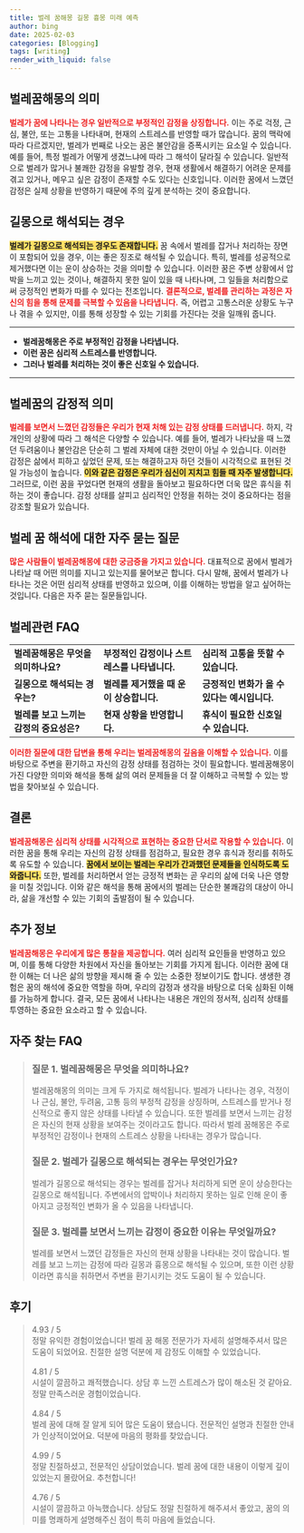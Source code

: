 ```yaml
---
title: 벌레 꿈해몽 길몽 흉몽 미래 예측
author: bing
date: 2025-02-03
categories: [Blogging]
tags: [writing]
render_with_liquid: false
---
```



<h2 id='벌레꿈해몽의 의미'>벌레꿈해몽의 의미</h2>

<p><b><span style="color: #ee2323;">벌레가 꿈에 나타나는 경우 일반적으로 부정적인 감정을 상징합니다.</span></b> 이는 주로 걱정, 근심, 불안, 또는 고통을 나타내며, 현재의 스트레스를 반영할 때가 많습니다. 꿈의 맥락에 따라 다르겠지만, 벌레가 번째로 나오는 꿈은 불안감을 증폭시키는 요소일 수 있습니다. 예를 들어, 특정 벌레가 어떻게 생겼느냐에 따라 그 해석이 달라질 수 있습니다. 일반적으로 벌레가 많거나 불쾌한 감정을 유발할 경우, 현재 생활에서 해결하기 어려운 문제를 겪고 있거나, 메우고 싶은 감정이 존재할 수도 있다는 신호입니다. 이러한 꿈에서 느꼈던 감정은 실제 상황을 반영하기 때문에 주의 깊게 분석하는 것이 중요합니다.</p>

<h2 id='길몽으로 해석되는 경우'>길몽으로 해석되는 경우</h2>

<p><b><span style="background-color: #ffe066;">벌레가 길몽으로 해석되는 경우도 존재합니다.</span></b> 꿈 속에서 벌레를 잡거나 처리하는 장면이 포함되어 있을 경우, 이는 좋은 징조로 해석될 수 있습니다. 특히, 벌레를 성공적으로 제거했다면 이는 운이 상승하는 것을 의미할 수 있습니다. 이러한 꿈은 주변 상황에서 압박을 느끼고 있는 것이나, 해결하지 못한 일이 있을 때 나타나며, 그 일들을 처리함으로써 긍정적인 변화가 따를 수 있다는 전조입니다. <b><span style="color: #ee2323;">결론적으로, 벌레를 관리하는 과정은 자신의 힘을 통해 문제를 극복할 수 있음을 나타냅니다.</span></b> 즉, 어렵고 고통스러운 상황도 누구나 겪을 수 있지만, 이를 통해 성장할 수 있는 기회를 가진다는 것을 일깨워 줍니다.</p>

<hr />

<ul>
    <li><b>벌레꿈해몽은 주로 부정적인 감정을 나타냅니다.</b></li>
    <li><b>이런 꿈은 심리적 스트레스를 반영합니다.</b></li>
    <li><b>그러나 벌레를 처리하는 것이 좋은 신호일 수 있습니다.</b></li>
</ul>

<hr />

<h2 id='벌레꿈의 감정적 의미'>벌레꿈의 감정적 의미</h2>

<p><b><span style="color: #ee2323;">벌레를 보면서 느꼈던 감정들은 우리가 현재 처해 있는 감정 상태를 드러냅니다.</span></b> 하지, 각 개인의 상황에 따라 그 해석은 다양할 수 있습니다. 예를 들어, 벌레가 나타났을 때 느꼈던 두려움이나 불안감은 단순히 그 벌레 자체에 대한 것만이 아닐 수 있습니다. 이러한 감정은 삶에서 피하고 싶었던 문제, 또는 해결하고자 하던 것들이 시각적으로 표현된 것일 가능성이 높습니다. <b><span style="background-color: #ffe066;">이와 같은 감정은 우리가 심신이 지치고 힘들 때 자주 발생합니다.</span></b> 그러므로, 이런 꿈을 꾸었다면 현재의 생활을 돌아보고 필요하다면 더욱 많은 휴식을 취하는 것이 좋습니다. 감정 상태를 살피고 심리적인 안정을 취하는 것이 중요하다는 점을 강조할 필요가 있습니다.</p>

<h2 id='벌레 꿈 해석에 대한 자주 묻는 질문'>벌레 꿈 해석에 대한 자주 묻는 질문</h2>

<p><b><span style="color: #ee2323;">많은 사람들이 벌레꿈해몽에 대한 궁금증을 가지고 있습니다.</span></b> 대표적으로 꿈에서 벌레가 나타날 때 어떤 의미를 지니고 있는지를 물어보곤 합니다. 다시 말해, 꿈에서 벌레가 나타나는 것은 어떤 심리적 상태를 반영하고 있으며, 이를 이해하는 방법을 알고 싶어하는 것입니다. 다음은 자주 묻는 질문들입니다.</p>

<h2 id='벌레관련 FAQ'>벌레관련 FAQ</h2>

<table>
    <tr>
        <td><b>벌레꿈해몽은 무엇을 의미하나요?</b></td>
        <td><b>부정적인 감정이나 스트레스를 나타냅니다.</b></td>
        <td><b>심리적 고통을 뜻할 수 있습니다.</b></td>
    </tr>
    <tr>
        <td><b>길몽으로 해석되는 경우는?</b></td>
        <td><b>벌레를 제거했을 때 운이 상승합니다.</b></td>
        <td><b>긍정적인 변화가 올 수 있다는 예시입니다.</b></td>
    </tr>
    <tr>
        <td><b>벌레를 보고 느끼는 감정의 중요성은?</b></td>
        <td><b>현재 상황을 반영합니다.</b></td>
        <td><b>휴식이 필요한 신호일 수 있습니다.</b></td>
    </tr>
</table>

<p><b><span style="color: #ee2323;">이러한 질문에 대한 답변을 통해 우리는 벌레꿈해몽의 깊음을 이해할 수 있습니다.</span></b> 이를 바탕으로 주변을 환기하고 자신의 감정 상태를 점검하는 것이 필요합니다. 벌레꿈해몽이 가진 다양한 의미와 해석을 통해 삶의 여러 문제들을 더 잘 이해하고 극복할 수 있는 방법을 찾아보실 수 있습니다.</p>

<h2 id='결론'>결론</h2>

<p><b><span style="color: #ee2323;">벌레꿈해몽은 심리적 상태를 시각적으로 표현하는 중요한 단서로 작용할 수 있습니다.</span></b> 이러한 꿈을 통해 우리는 자신의 감정 상태를 점검하고, 필요한 경우 휴식과 정리를 취하도록 유도할 수 있습니다. <b><span style="background-color: #ffe066;">꿈에서 보이는 벌레는 우리가 간과했던 문제들을 인식하도록 도와줍니다.</span></b> 또한, 벌레를 처리하면서 얻는 긍정적 변화는 곧 우리의 삶에 더욱 나은 영향을 미칠 것입니다. 이와 같은 해석을 통해 꿈에서의 벌레는 단순한 불쾌감의 대상이 아니라, 삶을 개선할 수 있는 기회의 출발점이 될 수 있습니다.</p>

<h2 id='추가 정보'>추가 정보</h2>

<p><b><span style="color: #ee2323;">벌레꿈해몽은 우리에게 많은 통찰을 제공합니다.</span></b> 여러 심리적 요인들을 반영하고 있으며, 이를 통해 다양한 차원에서 자신을 돌아보는 기회를 가지게 됩니다. 이러한 꿈에 대한 이해는 더 나은 삶의 방향을 제시해 줄 수 있는 소중한 정보이기도 합니다. 생생한 경험은 꿈의 해석에 중요한 역할을 하며, 우리의 감정과 생각을 바탕으로 더욱 심화된 이해를 가능하게 합니다. 결국, 모든 꿈에서 나타나는 내용은 개인의 정서적, 심리적 상태를 투영하는 중요한 요소라고 할 수 있습니다.</p>


<h2 id='자주_찾는_FAQ'>자주 찾는 FAQ</h2>
<div itemscope="" itemtype="https://schema.org/FAQPage"> 
<blockquote> 
<div itemscope="" itemprop="mainEntity" itemtype="https://schema.org/Question"> 
<h3 itemprop="name">질문 1. 벌레꿈해몽은 무엇을 의미하나요?</h3> 
<div itemscope="" itemprop="acceptedAnswer" itemtype="https://schema.org/Answer"> 
<span itemprop="text"> 
<p>벌레꿈해몽의 의미는 크게 두 가지로 해석됩니다. 벌레가 나타나는 경우, 걱정이나 근심, 불안, 두려움, 고통 등의 부정적 감정을 상징하며, 스트레스를 받거나 정신적으로 좋지 않은 상태를 나타낼 수 있습니다. 또한 벌레를 보면서 느끼는 감정은 자신의 현재 상황을 보여주는 것이라고도 합니다. 따라서 벌레 꿈해몽은 주로 부정적인 감정이나 현재의 스트레스 상황을 나타내는 경우가 많습니다.</p> 
</span> 
</div> 
</div> 

<div itemscope="" itemprop="mainEntity" itemtype="https://schema.org/Question"> 
<h3 itemprop="name">질문 2. 벌레가 길몽으로 해석되는 경우는 무엇인가요?</h3> 
<div itemscope="" itemprop="acceptedAnswer" itemtype="https://schema.org/Answer"> 
<span itemprop="text"> 
<p>벌레가 길몽으로 해석되는 경우는 벌레를 잡거나 처리하게 되면 운이 상승한다는 길몽으로 해석됩니다. 주변에서의 압박이나 처리하지 못하는 일로 인해 운이 좋아지고 긍정적인 변화가 올 수 있음을 나타냅니다.</p> 
</span> 
</div> 
</div> 

<div itemscope="" itemprop="mainEntity" itemtype="https://schema.org/Question"> 
<h3 itemprop="name">질문 3. 벌레를 보면서 느끼는 감정이 중요한 이유는 무엇일까요?</h3> 
<div itemscope="" itemprop="acceptedAnswer" itemtype="https://schema.org/Answer"> 
<span itemprop="text"> 
<p>벌레를 보면서 느꼈던 감정들은 자신의 현재 상황을 나타내는 것이 많습니다. 벌레를 보고 느끼는 감정에 따라 길몽과 흉몽으로 해석될 수 있으며, 또한 이런 상황이라면 휴식을 취하면서 주변을 환기시키는 것도 도움이 될 수 있습니다.</p> 
</span> 
</div> 
</div> 
</blockquote> 
</div>
<h2 id='후기'>후기</h2>
<div itemscope itemtype="https://schema.org/Product">
  <blockquote>
  <div itemprop="review" itemscope itemtype="https://schema.org/Review">
      <div itemprop="reviewRating" itemscope itemtype="https://schema.org/Rating"> <span itemprop="ratingValue">4.93</span> / <span itemprop="bestRating">5</span> </div>
      <span itemprop="reviewBody">정말 유익한 경험이었습니다! 벌레 꿈 해몽 전문가가 자세히 설명해주셔서 많은 도움이 되었어요. 친절한 설명 덕분에 제 감정도 이해할 수 있었습니다.</span>
  </div>
  <br>
  <div itemprop="review" itemscope itemtype="https://schema.org/Review">
      <div itemprop="reviewRating" itemscope itemtype="https://schema.org/Rating"> <span itemprop="ratingValue">4.81</span> / <span itemprop="bestRating">5</span> </div>
      <span itemprop="reviewBody">시설이 깔끔하고 쾌적했습니다. 상담 후 느낀 스트레스가 많이 해소된 것 같아요. 정말 만족스러운 경험이었습니다.</span>
  </div>
  <br>
  <div itemprop="review" itemscope itemtype="https://schema.org/Review">
      <div itemprop="reviewRating" itemscope itemtype="https://schema.org/Rating"> <span itemprop="ratingValue">4.84</span> / <span itemprop="bestRating">5</span> </div>
      <span itemprop="reviewBody">벌레 꿈에 대해 잘 알게 되어 많은 도움이 됐습니다. 전문적인 설명과 친절한 안내가 인상적이었어요. 덕분에 마음의 평화를 찾았습니다.</span>
  </div>
  <br>
  <div itemprop="review" itemscope itemtype="https://schema.org/Review">
      <div itemprop="reviewRating" itemscope itemtype="https://schema.org/Rating"> <span itemprop="ratingValue">4.99</span> / <span itemprop="bestRating">5</span> </div>
      <span itemprop="reviewBody">정말 친절하셨고, 전문적인 상담이었습니다. 벌레 꿈에 대한 내용이 이렇게 깊이 있었는지 몰랐어요. 추천합니다!</span>
  </div>
  <br>
  <div itemprop="review" itemscope itemtype="https://schema.org/Review">
      <div itemprop="reviewRating" itemscope itemtype="https://schema.org/Rating"> <span itemprop="ratingValue">4.76</span> / <span itemprop="bestRating">5</span> </div>
      <span itemprop="reviewBody">시설이 깔끔하고 아늑했습니다. 상담도 정말 친절하게 해주셔서 좋았고, 꿈의 의미를 명쾌하게 설명해주신 점이 특히 마음에 들었습니다.</span>
  </div>
  </blockquote>
</div>
